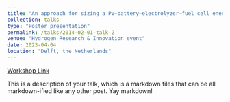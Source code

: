 ```yaml
---
title: "An approach for sizing a PV–battery–electrolyzer–fuel cell energy system: A case study at The Green Village"
collection: talks
type: "Poster presentation"
permalink: /talks/2014-02-01-talk-2
venue: "Hydrogen Research & Innovation event"
date: 2023-04-04
location: "Delft, the Netherlands"
---
```


[Workshop Link](https://www.tudelftcampus.nl/event/hydrogen-research-innovation-event/)

This is a description of your talk, which is a markdown files that can be all markdown-ified like any other post. Yay markdown!
